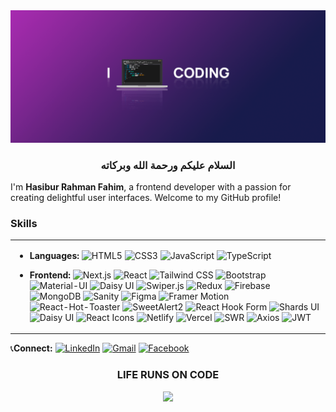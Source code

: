 <img src="./codee.png" />
  <h3 align="center">السلام عليكم ورحمة الله وبركاته</h3>
  
I'm **Hasibur Rahman Fahim**, a frontend developer with a passion for creating delightful user interfaces. Welcome to my GitHub profile!

 ### Skills 

  <table><tr><td valign="top" width="33%">

- **Languages:**
  ![HTML5](https://img.shields.io/badge/HTML5-E34F26?style=flat-square&logo=html5&logoColor=white)
  ![CSS3](https://img.shields.io/badge/CSS3-1572B6?style=flat-square&logo=css3&logoColor=white)
  ![JavaScript](https://img.shields.io/badge/JavaScript-F7DF1E?style=flat-square&logo=javascript&logoColor=black)
  ![TypeScript](https://img.shields.io/badge/TypeScript-3178C6?style=flat-square&logo=typescript&logoColor=white)

- **Frontend:**
  ![Next.js](https://img.shields.io/badge/Next.js-000000?style=flat-square&logo=next.js&logoColor=white)
  ![React](https://img.shields.io/badge/React-61DAFB?style=flat-square&logo=react&logoColor=white)
  ![Tailwind CSS](https://img.shields.io/badge/Tailwind_CSS-38B2AC?style=flat-square&logo=tailwind-css&logoColor=white)
  ![Bootstrap](https://img.shields.io/badge/Bootstrap-7952B3?style=flat-square&logo=bootstrap&logoColor=white)
  ![Material-UI](https://img.shields.io/badge/Material_UI-0081CB?style=flat-square&logo=material-ui&logoColor=white)
  ![Daisy UI](https://img.shields.io/badge/Daisy_UI-10B981?style=flat-square&logoColor=white)
  ![Swiper.js](https://img.shields.io/badge/Swiper.js-6332F6?style=flat-square&logo=swiper&logoColor=white)
  ![Redux](https://img.shields.io/badge/Redux-764ABC?style=flat-square&logo=redux&logoColor=white)
  ![Firebase](https://img.shields.io/badge/Firebase-FFCA28?style=flat-square&logo=firebase&logoColor=black)
  ![MongoDB](https://img.shields.io/badge/MongoDB-47A248?style=flat-square&logo=mongodb&logoColor=white)
  ![Sanity](https://img.shields.io/badge/Sanity-3333FF?style=flat-square&logo=sanity&logoColor=white)
  ![Figma](https://img.shields.io/badge/Figma-F24E1E?style=flat-square&logo=figma&logoColor=white)
  ![Framer Motion](https://img.shields.io/badge/Framer_Motion-1F1F1F?style=flat-square&logo=framer&logoColor=8D8D8D)
  ![React-Hot-Toaster](https://img.shields.io/badge/React_Hot_Toaster-Fc4c4c?style=flat-square&logo=react&logoColor=white)
  ![SweetAlert2](https://img.shields.io/badge/SweetAlert2-198754?style=flat-square&logo=javascript&logoColor=white)
  ![React Hook Form](https://img.shields.io/badge/React_Hook_Form-Blue?style=flat-square&logo=react&logoColor=white)
  ![Shards UI](https://img.shields.io/badge/Shards_UI-3498DB?style=flat-square&logoColor=white)
  ![Daisy UI](https://img.shields.io/badge/Daisy_UI-10B981?style=flat-square&logoColor=white)
  ![React Icons](https://img.shields.io/badge/React_Icons-61DAFB?style=flat-square&logo=react&logoColor=white)
  ![Netlify](https://img.shields.io/badge/Netlify-00C7B7?style=flat-square&logo=netlify&logoColor=white)
  ![Vercel](https://img.shields.io/badge/Vercel-000000?style=flat-square&logo=vercel&logoColor=white)
  ![SWR](https://img.shields.io/badge/SWR-00ABE3?style=flat-square&logo=vercel&logoColor=white)
  ![Axios](https://img.shields.io/badge/Axios-000000?style=flat-square&logo=axios&logoColor=white)
  ![JWT](https://img.shields.io/badge/JWT-000000?style=flat-square&logo=json-web-tokens&logoColor=white)

</td></tr></table>  



📞**Connect:**
  [![LinkedIn](https://img.shields.io/badge/LinkedIn-0077B5?style=flat-square&logo=linkedin&logoColor=white)](https://www.linkedin.com/in/hrfahimm)
  [![Gmail](https://img.shields.io/badge/Gmail-D14836?style=flat-square&logo=gmail&logoColor=white)](hrfahimm@gmail.com)
  [![Facebook](https://img.shields.io/badge/Facebook-1877F2?style=flat-square&logo=facebook&logoColor=white)](https://www.facebook.com/hrfahimm)

  <h3 align="center">LIFE RUNS ON CODE </h3>
  

 

  <p align="center">
     <img src="https://capsule-render.vercel.app/api?type=waving&color=gradient&height=100&section=footer"/>
</p>


<!-- <img margin="margin-auto" src="./68747470733a2f2f63617073756c652d72656e6465722e76657263656c2e6170702f6170693f747970653d776176696e6726636f6c6f723d6772616469656e74266865696768743d3130302673656374696f6e3d666f6f746572.svg" /> -->


